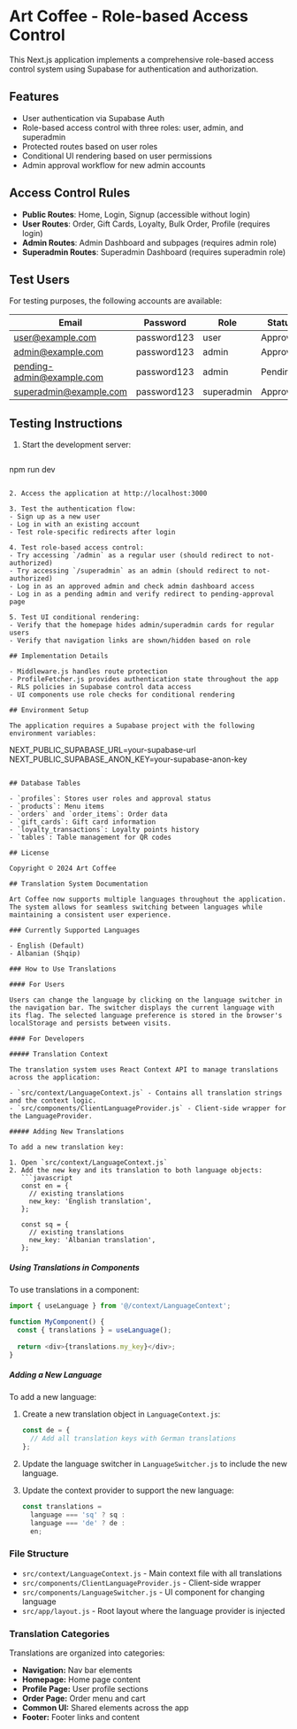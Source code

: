 # Art Coffee - Role-based Access Control

This Next.js application implements a comprehensive role-based access control system using Supabase for authentication and authorization.

## Features

- User authentication via Supabase Auth
- Role-based access control with three roles: user, admin, and superadmin
- Protected routes based on user roles
- Conditional UI rendering based on user permissions
- Admin approval workflow for new admin accounts

## Access Control Rules

- **Public Routes**: Home, Login, Signup (accessible without login)
- **User Routes**: Order, Gift Cards, Loyalty, Bulk Order, Profile (requires login)
- **Admin Routes**: Admin Dashboard and subpages (requires admin role)
- **Superadmin Routes**: Superadmin Dashboard (requires superadmin role)

## Test Users

For testing purposes, the following accounts are available:

| Email                    | Password    | Role       | Status    |
|--------------------------|-------------|------------|-----------|
| user@example.com         | password123 | user       | Approved  |
| admin@example.com        | password123 | admin      | Approved  |
| pending-admin@example.com| password123 | admin      | Pending   |
| superadmin@example.com   | password123 | superadmin | Approved  |

## Testing Instructions

1. Start the development server:
   ```
npm run dev
   ```

2. Access the application at http://localhost:3000

3. Test the authentication flow:
   - Sign up as a new user
   - Log in with an existing account
   - Test role-specific redirects after login

4. Test role-based access control:
   - Try accessing `/admin` as a regular user (should redirect to not-authorized)
   - Try accessing `/superadmin` as an admin (should redirect to not-authorized)
   - Log in as an approved admin and check admin dashboard access
   - Log in as a pending admin and verify redirect to pending-approval page

5. Test UI conditional rendering:
   - Verify that the homepage hides admin/superadmin cards for regular users
   - Verify that navigation links are shown/hidden based on role

## Implementation Details

- Middleware.js handles route protection
- ProfileFetcher.js provides authentication state throughout the app
- RLS policies in Supabase control data access
- UI components use role checks for conditional rendering

## Environment Setup

The application requires a Supabase project with the following environment variables:

```
NEXT_PUBLIC_SUPABASE_URL=your-supabase-url
NEXT_PUBLIC_SUPABASE_ANON_KEY=your-supabase-anon-key
```

## Database Tables

- `profiles`: Stores user roles and approval status
- `products`: Menu items
- `orders` and `order_items`: Order data
- `gift_cards`: Gift card information
- `loyalty_transactions`: Loyalty points history
- `tables`: Table management for QR codes

## License

Copyright © 2024 Art Coffee

## Translation System Documentation

Art Coffee now supports multiple languages throughout the application. The system allows for seamless switching between languages while maintaining a consistent user experience.

### Currently Supported Languages

- English (Default)
- Albanian (Shqip)

### How to Use Translations

#### For Users

Users can change the language by clicking on the language switcher in the navigation bar. The switcher displays the current language with its flag. The selected language preference is stored in the browser's localStorage and persists between visits.

#### For Developers

##### Translation Context

The translation system uses React Context API to manage translations across the application:

- `src/context/LanguageContext.js` - Contains all translation strings and the context logic.
- `src/components/ClientLanguageProvider.js` - Client-side wrapper for the LanguageProvider.

##### Adding New Translations

To add a new translation key:

1. Open `src/context/LanguageContext.js`
2. Add the new key and its translation to both language objects:
   ```javascript
   const en = {
     // existing translations
     new_key: 'English translation',
   };

   const sq = {
     // existing translations
     new_key: 'Albanian translation',
   };
   ```

##### Using Translations in Components

To use translations in a component:

```javascript
import { useLanguage } from '@/context/LanguageContext';

function MyComponent() {
  const { translations } = useLanguage();
  
  return <div>{translations.my_key}</div>;
}
```

##### Adding a New Language

To add a new language:

1. Create a new translation object in `LanguageContext.js`:
   ```javascript
   const de = {
     // Add all translation keys with German translations
   };
   ```

2. Update the language switcher in `LanguageSwitcher.js` to include the new language.

3. Update the context provider to support the new language:
   ```javascript
   const translations = 
     language === 'sq' ? sq : 
     language === 'de' ? de : 
     en;
   ```

### File Structure

- `src/context/LanguageContext.js` - Main context file with all translations
- `src/components/ClientLanguageProvider.js` - Client-side wrapper
- `src/components/LanguageSwitcher.js` - UI component for changing language
- `src/app/layout.js` - Root layout where the language provider is injected

### Translation Categories

Translations are organized into categories:

- **Navigation:** Nav bar elements
- **Homepage:** Home page content
- **Profile Page:** User profile sections
- **Order Page:** Order menu and cart
- **Common UI:** Shared elements across the app
- **Footer:** Footer links and content
